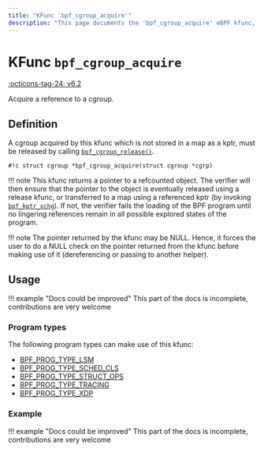 ```yaml
---
title: "KFunc 'bpf_cgroup_acquire'"
description: "This page documents the 'bpf_cgroup_acquire' eBPF kfunc, including its defintion, usage, program types that can use it, and examples."
---
```

# KFunc `bpf_cgroup_acquire`

<!-- [FEATURE_TAG](bpf_cgroup_acquire) -->
[:octicons-tag-24: v6.2](https://github.com/torvalds/linux/commit/fda01efc61605af7c6fa03c4109f14d59c9228b7)
<!-- [/FEATURE_TAG] -->

Acquire a reference to a cgroup.

## Definition

A cgroup acquired by this kfunc which is not stored in a map as a kptr, must be released by calling [`bpf_cgroup_release()`](bpf_cgroup_release.md).

<!-- [KFUNC_DEF] -->
`#!c struct cgroup *bpf_cgroup_acquire(struct cgroup *cgrp)`

!!! note
	This kfunc returns a pointer to a refcounted object. The verifier will then ensure that the pointer to the object 
	is eventually released using a release kfunc, or transferred to a map using a referenced kptr 
	(by invoking [`bpf_kptr_xchg`](../helper-function/bpf_kptr_xchg.md)). If not, the verifier fails the 
	loading of the BPF program until no lingering references remain in all possible explored states of the program.

!!! note
	The pointer returned by the kfunc may be NULL. Hence, it forces the user to do a NULL check on the pointer returned 
	from the kfunc before making use of it (dereferencing or passing to another helper).
<!-- [/KFUNC_DEF] -->

## Usage

!!! example "Docs could be improved"
    This part of the docs is incomplete, contributions are very welcome

### Program types

The following program types can make use of this kfunc:

<!-- [KFUNC_PROG_REF] -->
- [BPF_PROG_TYPE_LSM](../program-type/BPF_PROG_TYPE_LSM.md)
- [BPF_PROG_TYPE_SCHED_CLS](../program-type/BPF_PROG_TYPE_SCHED_CLS.md)
- [BPF_PROG_TYPE_STRUCT_OPS](../program-type/BPF_PROG_TYPE_STRUCT_OPS.md)
- [BPF_PROG_TYPE_TRACING](../program-type/BPF_PROG_TYPE_TRACING.md)
- [BPF_PROG_TYPE_XDP](../program-type/BPF_PROG_TYPE_XDP.md)
<!-- [/KFUNC_PROG_REF] -->

### Example

!!! example "Docs could be improved"
    This part of the docs is incomplete, contributions are very welcome

